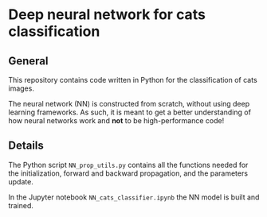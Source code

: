 #  Deep neural network for cats classification

## General

This repository contains code written in Python for the classification of cats images.

The neural network (NN) is constructed from scratch, without using deep learning frameworks.
As such, it is meant to get a better understanding of how neural networks work and **not**
to be high-performance code!

## Details

The Python script `NN_prop_utils.py` contains all the functions needed for the initialization,
forward and backward propagation, and the parameters update.

In the Jupyter notebook `NN_cats_classifier.ipynb` the NN model is built and trained.
